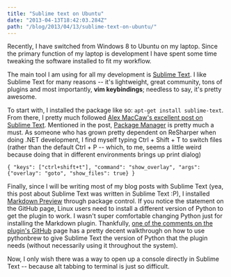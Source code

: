 ```yaml
---
title: "Sublime text on Ubuntu"
date: "2013-04-13T18:42:03.284Z"
path: "/blog/2013/04/13/sublime-text-on-ubuntu/"
---
```


Recently, I have switched from Windows 8 to Ubuntu on my laptop. Since the primary function of my laptop is development I have spent some time tweaking the software installed to fit my workflow.

The main tool I am using for all my development is [Sublime Text](http://www.sublimetext.com/). I like Sublime Text for many reasons -- it's lightweight, great community, tons of plugins and most importantly, **vim keybindings**; needless to say, it's pretty awesome.

To start with, I installed the package like so: `apt-get install sublime-text`. From there, I pretty much followed
[Alex MacCaw's excellent post on Sublime Text](http://blog.alexmaccaw.com/sublime-text). Mentioned in the post, [Package Manager](http://wbond.net/sublime_packages/package_control) is pretty much a must. As someone who has grown pretty dependent on ReSharper when doing .NET development, I find myself typing Ctrl + Shift + T to switch files (rather than the default Ctrl + P -- which, to me, seems a little weird because doing that in different environments brings up print dialog)

```
{ "keys": ["ctrl+shift+t"], "command": "show_overlay", "args": {"overlay": "goto", "show_files": true} }
```

Finally, since I will be writing most of my blog posts with Sublime Text (yea, this post about Sublime Text was written in Sublime Text :P), I installed [Markdown Preview](https://github.com/revolunet/sublimetext-markdown-preview) through package control. If you notice the statement on the GitHub page, Linux users need to install a different version of Python to get the plugin to work. I wasn't super comfortable changing Python just for installing the Markdown plugin. Thankfully, [one of the comments on the plugin's GitHub](https://github.com/revolunet/sublimetext-markdown-preview/issues/27#issuecomment-11772098) page has a pretty decent walkthrough on how to use pythonbrew to give Sublime Text the version of Python that the plugin needs (without necessarily using it throughout the system).

Now, I only wish there was a way to open up a console directly in Sublime Text -- because alt tabbing to terminal is just so difficult.


